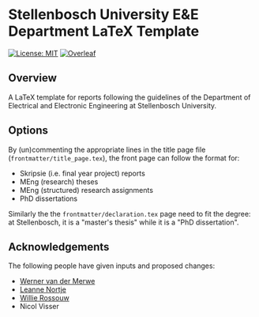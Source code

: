 # Stellenbosch University E&E Department LaTeX Template

[![License: MIT](https://img.shields.io/badge/License-MIT-blue.svg)](license.md)
[![Overleaf](https://img.shields.io/badge/Overleaf-Open%20as%20template-green.svg)](https://www.overleaf.com/read/jgnvncctghrr#afd824)


## Overview

A LaTeX template for reports following the guidelines of the Department of
Electrical and Electronic Engineering at Stellenbosch University.


## Options

By (un)commenting the appropriate lines in the title page file
(`frontmatter/title_page.tex`), the front page can follow the format for:

- Skripsie (i.e. final year project) reports
- MEng (research) theses
- MEng (structured) research assignments
- PhD dissertations

Similarly the the `frontmatter/declaration.tex` page need to fit the degree: at
Stellenbosch, it is a "master's thesis" while it is a "PhD dissertation".


## Acknowledgements

The following people have given inputs and proposed changes:

- [Werner van der Merwe](https://github.com/wvdm1217)
- [Leanne Nortje](https://github.com/LeanneNortje/)
- [Willie Rossouw](https://github.com/nssassassin)
- Nicol Visser
